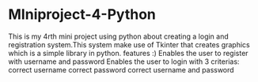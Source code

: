 # MIniproject-4-Python
This is my 4rth mini project using python about creating a login and registration system.This system make use of Tkinter that creates graphics which is a simple library in python.
features :)
Enables the user to register with username and password
Enables the user to login with 3 criterias:
        correct username
        correct password
        correct username and password
